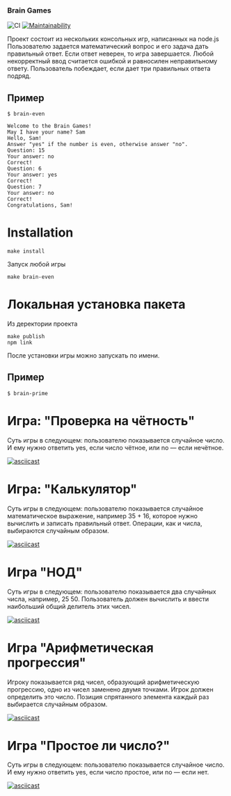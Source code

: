 ### Brain Games

![CI](https://github.com/JuliaYa/frontend-project-lvl1/workflows/CI/badge.svg)
[![Maintainability](https://api.codeclimate.com/v1/badges/18389b4e26149e6cec8b/maintainability)](https://codeclimate.com/github/JuliaYa/frontend-project-lvl1/maintainability)

Проект состоит из нескольких консольных игр, написанных на node.js
Пользователю задается математический вопрос и его задача дать правильный ответ. Если ответ неверен, то игра завершается. Любой некорректный ввод считается ошибкой и равносилен неправильному ответу. Пользователь побеждает, если дает три правильных ответа подряд.

## Пример
```console
$ brain-even

Welcome to the Brain Games!
May I have your name? Sam
Hello, Sam!
Answer "yes" if the number is even, otherwise answer "no".
Question: 15
Your answer: no
Correct!
Question: 6
Your answer: yes
Correct!
Question: 7
Your answer: no
Correct!
Congratulations, Sam!
```

# Installation

```console
make install
```
Запуск любой игры
```console
make brain-even
```

# Локальная установка пакета

Из деректории проекта 
```console
make publish
npm link 
```
После установки игры можно запускать по имени.

## Пример
```console
$ brain-prime
```

# Игра: "Проверка на чётность"
Суть игры в следующем: пользователю показывается случайное число. И ему нужно ответить yes, если число чётное, или no — если нечётное.

[![asciicast](https://asciinema.org/a/Wqc6zwzlt8KizNZkZ8gQKWqok.svg)](https://asciinema.org/a/Wqc6zwzlt8KizNZkZ8gQKWqok)

# Игра: "Калькулятор"

Суть игры в следующем: пользователю показывается случайное математическое выражение, например 35 + 16, которое нужно вычислить и записать правильный ответ. Операции, как и числа, выбираются случайным образом.

[![asciicast](https://asciinema.org/a/2XCRLm96YBX6CYNuIpGdGvaKb.svg)](https://asciinema.org/a/2XCRLm96YBX6CYNuIpGdGvaKb)

# Игра "НОД"

Суть игры в следующем: пользователю показывается два случайных числа, например, 25 50. Пользователь должен вычислить и ввести наибольший общий делитель этих чисел.

[![asciicast](https://asciinema.org/a/dz5dlZqFBwqf5g11EicdcBpBN.svg)](https://asciinema.org/a/dz5dlZqFBwqf5g11EicdcBpBN)

# Игра "Арифметическая прогрессия"

Игроку показывается ряд чисел, образующий арифметическую прогрессию, одно из чисел заменено двумя точками. Игрок должен определить это число. Позиция спрятанного элемента каждый раз выбирается случайным образом.

[![asciicast](https://asciinema.org/a/Agfu1nINKIZjvoi4ZZooXspaR.svg)](https://asciinema.org/a/Agfu1nINKIZjvoi4ZZooXspaR)

# Игра "Простое ли число?"

Суть игры в следующем: пользователю показывается случайное число. И ему нужно ответить yes, если число простое, или no — если нет.

[![asciicast](https://asciinema.org/a/U5aWMXGcAuTaR6XICwJfODKXR.svg)](https://asciinema.org/a/U5aWMXGcAuTaR6XICwJfODKXR)